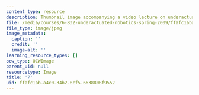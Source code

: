 ```yaml
---
content_type: resource
description: Thumbnail image accompanying a video lecture on underactuated robotics.
file: /media/courses/6-832-underactuated-robotics-spring-2009/ffafc1aba4c034b28cf56638808f9552_7.jpg
file_type: image/jpeg
image_metadata:
  caption: ''
  credit: ''
  image-alt: ''
learning_resource_types: []
ocw_type: OCWImage
parent_uid: null
resourcetype: Image
title: '7'
uid: ffafc1ab-a4c0-34b2-8cf5-6638808f9552
---
```

